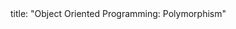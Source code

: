 <frontmatter>
title: "Object Oriented Programming: Polymorphism"
</frontmatter>

<include src="navbar.md" boilerplate />

<include src="container-inPage-asFlat.md" boilerplate />